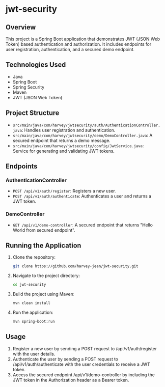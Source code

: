 # jwt-security

## Overview
This project is a Spring Boot application that demonstrates JWT (JSON Web Token) based authentication and authorization. It includes endpoints for user registration, authentication, and a secured demo endpoint.

## Technologies Used
- Java
- Spring Boot
- Spring Security
- Maven
- JWT (JSON Web Token)

## Project Structure
- `src/main/java/com/harvey/jwtsecurity/auth/AuthenticationController.java`: Handles user registration and authentication.
- `src/main/java/com/harvey/jwtsecurity/demo/DemoController.java`: A secured endpoint that returns a demo message.
- `src/main/java/com/harvey/jwtsecurity/config/JwtService.java`: Service for generating and validating JWT tokens.

## Endpoints
### AuthenticationController
- `POST /api/v1/auth/register`: Registers a new user.
- `POST /api/v1/auth/authenticate`: Authenticates a user and returns a JWT token.

### DemoController
- `GET /api/v1/demo-controller`: A secured endpoint that returns "Hello World from secured endpoint".

## Running the Application
1. Clone the repository:
   ```sh
   git clone https://github.com/harvey-jean/jwt-security.git
    ```

2. Navigate to the project directory:
   ```sh
   cd jwt-security
   ```
3. Build the project using Maven:
   ```sh
   mvn clean install
   ```
4. Run the application:
   ```sh
   mvn spring-boot:run
   ```
## Usage
1. Register a new user by sending a POST request to /api/v1/auth/register with the user details.
2. Authenticate the user by sending a POST request to /api/v1/auth/authenticate with the user credentials to receive a JWT token.
3. Access the secured endpoint /api/v1/demo-controller by including the JWT token in the Authorization header as a Bearer token.